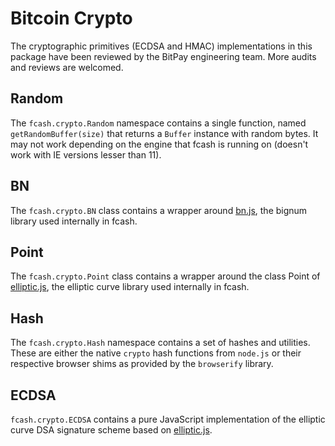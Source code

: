 # Bitcoin Crypto
The cryptographic primitives (ECDSA and HMAC) implementations in this package have been reviewed by the BitPay engineering team. More audits and reviews are welcomed.

## Random
The `fcash.crypto.Random` namespace contains a single function, named `getRandomBuffer(size)` that returns a `Buffer` instance with random bytes. It may not work depending on the engine that fcash is running on (doesn't work with IE versions lesser than 11).

## BN
The `fcash.crypto.BN` class contains a wrapper around [bn.js](https://github.com/indutny/bn.js), the bignum library used internally in fcash.

## Point
The `fcash.crypto.Point` class contains a wrapper around the class Point of [elliptic.js](https://github.com/indutny/elliptic), the elliptic curve library used internally in fcash.

## Hash
The `fcash.crypto.Hash` namespace contains a set of hashes and utilities. These are either the native `crypto` hash functions from `node.js` or their respective browser shims as provided by the `browserify` library.

## ECDSA
`fcash.crypto.ECDSA` contains a pure JavaScript implementation of the elliptic curve DSA signature scheme based on [elliptic.js](https://github.com/indutny/elliptic).
